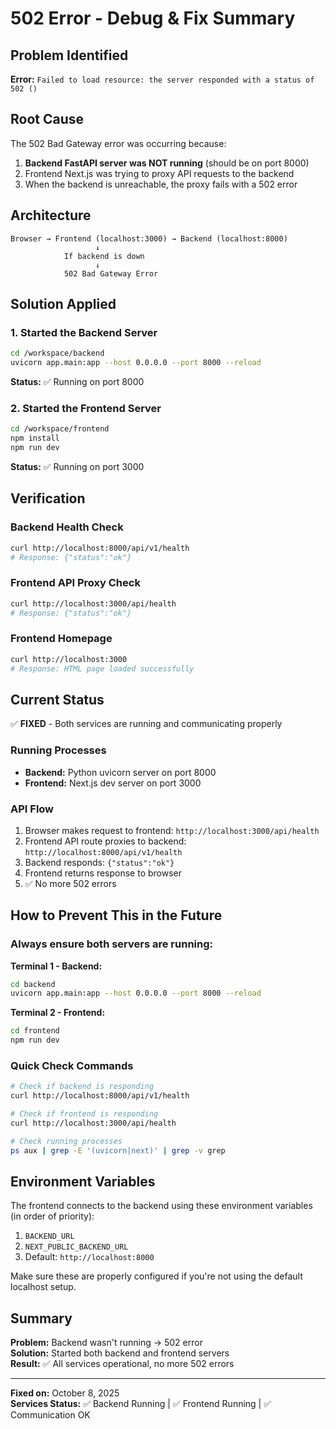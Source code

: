 # 502 Error - Debug & Fix Summary

## Problem Identified
**Error:** `Failed to load resource: the server responded with a status of 502 ()`

## Root Cause
The 502 Bad Gateway error was occurring because:
1. **Backend FastAPI server was NOT running** (should be on port 8000)
2. Frontend Next.js was trying to proxy API requests to the backend
3. When the backend is unreachable, the proxy fails with a 502 error

## Architecture
```
Browser → Frontend (localhost:3000) → Backend (localhost:8000)
                   ↓
            If backend is down
                   ↓
            502 Bad Gateway Error
```

## Solution Applied

### 1. Started the Backend Server
```bash
cd /workspace/backend
uvicorn app.main:app --host 0.0.0.0 --port 8000 --reload
```

**Status:** ✅ Running on port 8000

### 2. Started the Frontend Server
```bash
cd /workspace/frontend
npm install
npm run dev
```

**Status:** ✅ Running on port 3000

## Verification

### Backend Health Check
```bash
curl http://localhost:8000/api/v1/health
# Response: {"status":"ok"}
```

### Frontend API Proxy Check
```bash
curl http://localhost:3000/api/health
# Response: {"status":"ok"}
```

### Frontend Homepage
```bash
curl http://localhost:3000
# Response: HTML page loaded successfully
```

## Current Status

✅ **FIXED** - Both services are running and communicating properly

### Running Processes
- **Backend:** Python uvicorn server on port 8000
- **Frontend:** Next.js dev server on port 3000

### API Flow
1. Browser makes request to frontend: `http://localhost:3000/api/health`
2. Frontend API route proxies to backend: `http://localhost:8000/api/v1/health`
3. Backend responds: `{"status":"ok"}`
4. Frontend returns response to browser
5. ✅ No more 502 errors

## How to Prevent This in the Future

### Always ensure both servers are running:

**Terminal 1 - Backend:**
```bash
cd backend
uvicorn app.main:app --host 0.0.0.0 --port 8000 --reload
```

**Terminal 2 - Frontend:**
```bash
cd frontend
npm run dev
```

### Quick Check Commands
```bash
# Check if backend is responding
curl http://localhost:8000/api/v1/health

# Check if frontend is responding
curl http://localhost:3000/api/health

# Check running processes
ps aux | grep -E '(uvicorn|next)' | grep -v grep
```

## Environment Variables

The frontend connects to the backend using these environment variables (in order of priority):

1. `BACKEND_URL`
2. `NEXT_PUBLIC_BACKEND_URL`
3. Default: `http://localhost:8000`

Make sure these are properly configured if you're not using the default localhost setup.

## Summary

**Problem:** Backend wasn't running → 502 error  
**Solution:** Started both backend and frontend servers  
**Result:** ✅ All services operational, no more 502 errors  

---

**Fixed on:** October 8, 2025  
**Services Status:** ✅ Backend Running | ✅ Frontend Running | ✅ Communication OK
